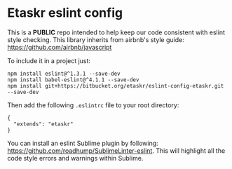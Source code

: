 # Etaskr eslint config

This is a **PUBLIC** repo intended to help keep our code consistent with eslint style checking. This library inherits from 
airbnb's style guide: https://github.com/airbnb/javascript

To include it in a project just:

```
npm install eslint@^1.3.1 --save-dev
npm install babel-eslint@^4.1.1 --save-dev
npm install git+https://bitbucket.org/etaskr/eslint-config-etaskr.git --save-dev
```

Then add the following `.eslintrc` file to your root directory:

```
{
  "extends": "etaskr"
}
```

You can install an eslint Sublime plugin by following: https://github.com/roadhump/SublimeLinter-eslint. This will
highlight all the code style errors and warnings within Sublime.
